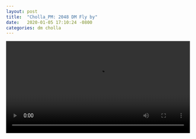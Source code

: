 ```yaml
---
layout: post
title:  "Cholla_PM: 2048 DM Fly by"
date:   2020-01-05 17:10:24 -0800
categories: dm cholla
---
```



<div style="text-align: center">
<video src="{{ site.url }}assets/videos/cosmo_fly.mp4" width="100%"  height="auto" controls preload> </video>
</div>
